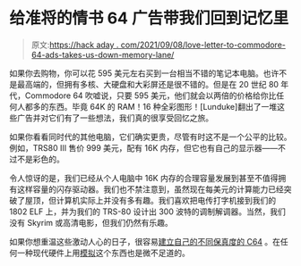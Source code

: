 # 给准将的情书 64 广告带我们回到记忆里

> 原文:[https://hack aday . com/2021/09/08/love-letter-to-commodore-64-ads-takes-us-down-memory-lane/](https://hackaday.com/2021/09/08/love-letter-to-commodore-64-ads-takes-us-down-memory-lane/)

如果你去购物，你可以花 595 美元左右买到一台相当不错的笔记本电脑。也许不是最高端的，但拥有多核、大硬盘和大彩屏还是很不错的。但是在 20 世纪 80 年代，Commodore 64 吹嘘说，只要 595 美元，他们就会以两倍的价格给你比任何人都多的东西。毕竟 64K 的 RAM！16 种全彩图形！[Lunduke]翻出了一堆这些广告并对它们有了一些想法，我们真的很享受回忆之旅。

如果你看看同时代的其他电脑，它们确实更贵，尽管有时这不是一个公平的比较。例如，TRS80 III 售价 999 美元，配有 16K 内存，但它也有自己的显示器——不过不是彩色的。

令人惊讶的是，我们已经从个人电脑中 16K 内存的合理容量发展到甚至不值得拥有这样容量的闪存驱动器。我们也不禁注意到，虽然现在每美元的计算能力已经突破了屋顶，但计算机实际上并没有多有趣。我们喜欢把电传打字机接到我们的 1802 ELF 上，并为我们的 TRS-80 设计出 300 波特的调制解调器。当然，我们没有 Skyrim 或高清电影，但我们仍然有乐趣。

如果你想重温这些激动人心的日子，很容易[建立自己的不同保真度的 C64](https://hackaday.com/2019/03/12/its-raining-brand-new-commodore-64s/) 。在任何一种现代硬件上用[模拟](https://hackaday.com/2018/03/28/emulating-a-complete-commodore-64/)这个东西也是微不足道的。